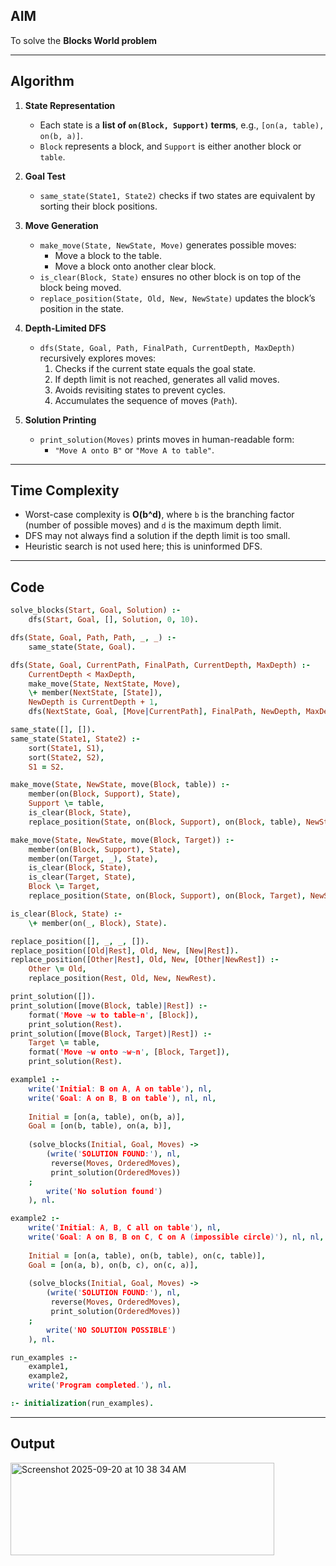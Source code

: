 ## AIM
To solve the **Blocks World problem** 

---

## Algorithm

1. **State Representation**  
   - Each state is a **list of `on(Block, Support)` terms**, e.g., `[on(a, table), on(b, a)]`.  
   - `Block` represents a block, and `Support` is either another block or `table`.

2. **Goal Test**  
   - `same_state(State1, State2)` checks if two states are equivalent by sorting their block positions.

3. **Move Generation**  
   - `make_move(State, NewState, Move)` generates possible moves:
     - Move a block to the table.
     - Move a block onto another clear block.  
   - `is_clear(Block, State)` ensures no other block is on top of the block being moved.
   - `replace_position(State, Old, New, NewState)` updates the block’s position in the state.

4. **Depth-Limited DFS**  
   - `dfs(State, Goal, Path, FinalPath, CurrentDepth, MaxDepth)` recursively explores moves:
     1. Checks if the current state equals the goal state.
     2. If depth limit is not reached, generates all valid moves.
     3. Avoids revisiting states to prevent cycles.
     4. Accumulates the sequence of moves (`Path`).

5. **Solution Printing**  
   - `print_solution(Moves)` prints moves in human-readable form:
     - `"Move A onto B"` or `"Move A to table"`.

---

## Time Complexity
- Worst-case complexity is **O(b^d)**, where `b` is the branching factor (number of possible moves) and `d` is the maximum depth limit.  
- DFS may not always find a solution if the depth limit is too small.  
- Heuristic search is not used here; this is uninformed DFS.

---

## Code

```prolog
solve_blocks(Start, Goal, Solution) :-
    dfs(Start, Goal, [], Solution, 0, 10).

dfs(State, Goal, Path, Path, _, _) :-
    same_state(State, Goal).

dfs(State, Goal, CurrentPath, FinalPath, CurrentDepth, MaxDepth) :-
    CurrentDepth < MaxDepth,
    make_move(State, NextState, Move),
    \+ member(NextState, [State]),
    NewDepth is CurrentDepth + 1,
    dfs(NextState, Goal, [Move|CurrentPath], FinalPath, NewDepth, MaxDepth).

same_state([], []).
same_state(State1, State2) :-
    sort(State1, S1),
    sort(State2, S2),
    S1 = S2.

make_move(State, NewState, move(Block, table)) :-
    member(on(Block, Support), State),
    Support \= table,
    is_clear(Block, State),
    replace_position(State, on(Block, Support), on(Block, table), NewState).

make_move(State, NewState, move(Block, Target)) :-
    member(on(Block, Support), State),
    member(on(Target, _), State),
    is_clear(Block, State),
    is_clear(Target, State),
    Block \= Target,
    replace_position(State, on(Block, Support), on(Block, Target), NewState).

is_clear(Block, State) :-
    \+ member(on(_, Block), State).

replace_position([], _, _, []).
replace_position([Old|Rest], Old, New, [New|Rest]).
replace_position([Other|Rest], Old, New, [Other|NewRest]) :-
    Other \= Old,
    replace_position(Rest, Old, New, NewRest).

print_solution([]).
print_solution([move(Block, table)|Rest]) :-
    format('Move ~w to table~n', [Block]),
    print_solution(Rest).
print_solution([move(Block, Target)|Rest]) :-
    Target \= table,
    format('Move ~w onto ~w~n', [Block, Target]),
    print_solution(Rest).

example1 :-
    write('Initial: B on A, A on table'), nl,
    write('Goal: A on B, B on table'), nl, nl,
    
    Initial = [on(a, table), on(b, a)],
    Goal = [on(b, table), on(a, b)],
    
    (solve_blocks(Initial, Goal, Moves) ->
        (write('SOLUTION FOUND:'), nl,
         reverse(Moves, OrderedMoves),
         print_solution(OrderedMoves))
    ;
        write('No solution found')
    ), nl.

example2 :-
    write('Initial: A, B, C all on table'), nl,
    write('Goal: A on B, B on C, C on A (impossible circle)'), nl, nl,
    
    Initial = [on(a, table), on(b, table), on(c, table)],
    Goal = [on(a, b), on(b, c), on(c, a)],
    
    (solve_blocks(Initial, Goal, Moves) ->
        (write('SOLUTION FOUND:'), nl,
         reverse(Moves, OrderedMoves),
         print_solution(OrderedMoves))
    ;
        write('NO SOLUTION POSSIBLE')
    ), nl.

run_examples :-
    example1,
    example2,
    write('Program completed.'), nl.

:- initialization(run_examples).
```
---

## Output
<img width="422" height="148" alt="Screenshot 2025-09-20 at 10 38 34 AM" src="https://github.com/user-attachments/assets/4d53a2e1-929f-465e-a2b0-7c2efe8f89b0" />

